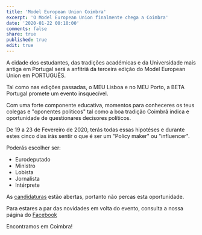 ```yaml
---
title: 'Model European Union Coimbra'
excerpt: 'O Model European Union finalmente chega a Coimbra'
date: '2020-01-22 00:10:00'
comments: false
share: true
published: true
edit: true
---
```

A cidade dos estudantes, das tradições académicas e da Universidade mais antiga em Portugal será a anfitriã da terceira edição do Model European Union em PORTUGUÊS.

Tal como nas edições passadas, o MEU Lisboa e no MEU Porto, a BETA Portugal promete um evento insquecível.

Com uma forte componente educativa, momentos para conheceres os teus colegas e "oponentes políticos" tal como a boa tradição Coimbrã indica e oportunidade de questionares decisores políticos.

De 19 a 23 de Fevereiro de 2020, terás todas essas hipotéses e durante estes cinco dias irás sentir o que é ser um "Policy maker" ou "influencer".

Poderás escolher ser:

* Eurodeputado
* Ministro
* Lobista
* Jornalista
* Intérprete

As [candidaturas](https://docs.google.com/forms/d/e/1FAIpQLSer3_DjARFnSfRXjzJzOIoLIQPpdJqt6FX1yc66o0KY56PYiA/viewform) estão abertas, portanto não percas esta oportunidade.

Para estares a par das novidades em volta do evento, consulta a nossa página do [Facebook](https://www.facebook.com/betaportugal.official/)

Encontramos em Coimbra!
